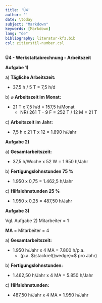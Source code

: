 ```yaml
---
title: 'Ü4'
author: ''
date: \today
subject: "Markdown"
keywords: [Markdown]
lang: "de"
bibliography: literatur-kfz.bib 
csl: zitierstil-number.csl
---
```

<!-----------------------------+
ju 27-2-22
+------------------------------>

**Ü4 - Werkstattabrechnung - Arbeitszeit**

**Aufgabe 1)**


a) **Tägliche Arbeitszeit:** 
- 37,5 h / 5 T = 7,5 h/d

b) $\varnothing$ **Arbeitszeit im Monat:** 
- 21 T x 7,5 h/d = 157,5 h/Monat
    - NR) 261 T - 9 F = 252 T / 12 M = 21 T

c) **Arbeitszeit im Jahr:** 
- 7,5 h x 21 T x 12 = 1.890 h/Jahr

**Aufgabe 2)**


a) **Gesamtarbeitszeit:** 
- 37,5 h/Woche x 52 W = 1.950 h/Jahr

b) **Fertigungslohnstunden 75 \%**
- 1.950 x 0,75 = 1.462,5 h/Jahr

c) **Hilfslohnstunden 25 \%**
- 1.950 x 0,25 = 487,50 h/Jahr

**Aufgabe 3)**

Vgl. Aufgabe 2) Mitarbeiter = 1

**MA** = Mitarbeiter = 4

a) **Gesamtarbeitszeit:** 
- 1.950 h/Jahr x 4 MA = 7.800 h/p.a. 
  - (p.a. $\stackrel{\wedge}=$ pro Jahr)

b) **Fertigungslohnstunden:** 
- 1.462,50 h/Jahr x 4 MA = 5.850 h/Jahr

c) **Hilfslohnstunden:** 
- 487,50 h/Jahr x 4 MA = 1.950 h/Jahr

